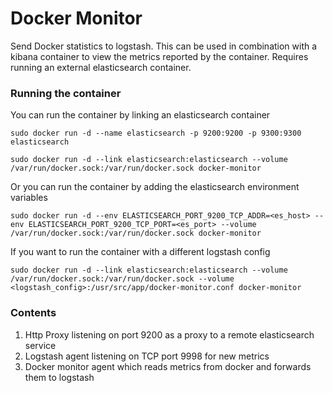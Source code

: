 # Docker Monitor
Send Docker statistics to logstash. This can be used in combination with a kibana container to view the metrics reported by the container. Requires running an external elasticsearch container.

### Running the container 

You can run the container by linking an elasticsearch container

`sudo docker run -d --name elasticsearch -p 9200:9200 -p 9300:9300 elasticsearch`

`sudo docker run -d --link elasticsearch:elasticsearch --volume /var/run/docker.sock:/var/run/docker.sock docker-monitor`

Or you can run the container by adding the elasticsearch environment variables

`sudo docker run -d --env ELASTICSEARCH_PORT_9200_TCP_ADDR=<es_host> --env ELASTICSEARCH_PORT_9200_TCP_PORT=<es_port> --volume /var/run/docker.sock:/var/run/docker.sock docker-monitor`

If you want to run the container with a different logstash config

`sudo docker run -d --link elasticsearch:elasticsearch --volume /var/run/docker.sock:/var/run/docker.sock --volume <logstash_config>:/usr/src/app/docker-monitor.conf docker-monitor`

### Contents

1. Http Proxy listening on port 9200 as a proxy to a remote elasticsearch service
2. Logstash agent listening on TCP port 9998 for new metrics
3. Docker monitor agent which reads metrics from docker and forwards them to logstash
